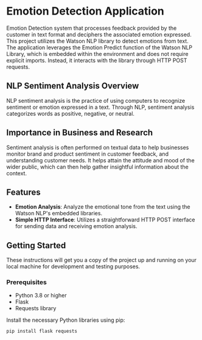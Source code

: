 # Emotion Detection Application

Emotion Detection system that processes feedback provided by the customer in text format and deciphers the associated emotion expressed. This project utilizes the Watson NLP library to detect emotions from text. The application leverages the Emotion Predict function of the Watson NLP Library, which is embedded within the environment and does not require explicit imports. Instead, it interacts with the library through HTTP POST requests.

## NLP Sentiment Analysis Overview

NLP sentiment analysis is the practice of using computers to recognize sentiment or emotion expressed in a text. Through NLP, sentiment analysis categorizes words as positive, negative, or neutral.

## Importance in Business and Research

Sentiment analysis is often performed on textual data to help businesses monitor brand and product sentiment in customer feedback, and understanding customer needs. It helps attain the attitude and mood of the wider public, which can then help gather insightful information about the context.

## Features

- **Emotion Analysis**: Analyze the emotional tone from the text using the Watson NLP's embedded libraries.
- **Simple HTTP Interface**: Utilizes a straightforward HTTP POST interface for sending data and receiving emotion analysis.

## Getting Started

These instructions will get you a copy of the project up and running on your local machine for development and testing purposes.

### Prerequisites

- Python 3.8 or higher
- Flask
- Requests library

Install the necessary Python libraries using pip:

```bash
pip install flask requests
